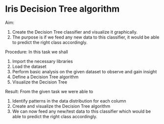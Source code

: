 # Iris Decision Tree algorithm

Aim:
1. Create the Decision Tree classifier and visualize it graphically.
2. The purpose is if we feed any new data to this classifier, it would be able to predict the right class accordingly.

Procedure:
In this task we shall
1. Import the necessary libraries
2. Load the dataset
3. Perform basic analysis on the given dataset to observe and gain insight
4. Define a Decision Tree algorithm
5. Visualize the Decision Tree

Result:
From the given task we were able to 
1. Identify patterns in the data distribution for each column 
2. Create and visualize the Decision Tree algorithm
3. We can now feed any new/test data to this classifier which would be able to predict the right class accordingly.



